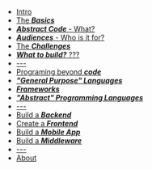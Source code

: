 <!-- docs/_sidebar.md -->

* [Intro](README.md)
* [The ***Basics***](BASICS.md)
* [***Abstract Code*** - What?](ABSTRACT-CODE.md)
* [***Audiences*** - Who is it for?](AUDIENCES.md)
* [The ***Challenges***](CHALLENGES.md)
* [***What to build?*** ???](DOCUMENTATION.md)
* [---]()
* [Programing beyond ***code***](BEYOND-CODE.md)
* [***"General Purpose" Languages***](GENERAL-PURPOSE-LANGUAGES.md)
* [***Frameworks***](DOCUMENTATION.md)
* [***"Abstract" Programming Languages***](ABSTRACT-PROGRAMMING-LANGUAGES.md)
* [---]()
* [Build a ***Backend***](DOCUMENTATION.md)
* [Create a ***Frontend***](DOCUMENTATION.md)
* [Build a ***Mobile App***](DOCUMENTATION.md)
* [Build a ***Middleware***](DOCUMENTATION.md)
* [---]()
* [About](ABOUT.md)
